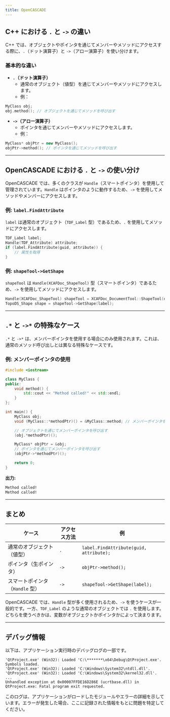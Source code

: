 ```yaml
---
title: OpenCASCADE
---
```


## **C++ における `.` と `->` の違い**

C++ では、オブジェクトやポインタを通じてメンバーやメソッドにアクセスする際に、`.`（ドット演算子）と `->`（アロー演算子）を使い分けます。

### **基本的な違い**

- **`.`（ドット演算子）**
  - 通常のオブジェクト（値型）を通じてメンバーやメソッドにアクセスします。
  - 例：

```cpp
MyClass obj;
obj.method(); // オブジェクトを通じてメソッドを呼び出す
```

- **`->`（アロー演算子）**
  - ポインタを通じてメンバーやメソッドにアクセスします。
  - 例：

```cpp
MyClass* objPtr = new MyClass();
objPtr->method(); // ポインタを通じてメソッドを呼び出す
```

---

## **OpenCASCADE における `.` と `->` の使い分け**

OpenCASCADE では、多くのクラスが `Handle`（スマートポインタ）を使用して管理されています。`Handle` はポインタのように動作するため、`->` を使用してメソッドやメンバーにアクセスします。

### **例: `label.FindAttribute`**

`label` は通常のオブジェクト（`TDF_Label` 型）であるため、`.` を使用してメソッドにアクセスします。

```cpp
TDF_Label label;
Handle(TDF_Attribute) attribute;
if (label.FindAttribute(guid, attribute)) {
    // 属性を取得
}
```

### **例: `shapeTool->GetShape`**

`shapeTool` は `Handle(XCAFDoc_ShapeTool)` 型（スマートポインタ）であるため、`->` を使用してメソッドにアクセスします。

```cpp
Handle(XCAFDoc_ShapeTool) shapeTool = XCAFDoc_DocumentTool::ShapeTool(doc->Main());
TopoDS_Shape shape = shapeTool->GetShape(label);
```

---

## **`.*` と `->*` の特殊なケース**

`.*` と `->*` は、メンバーポインタを使用する場合にのみ使用されます。これは、通常のメソッド呼び出しとは異なる特殊なケースです。

### **例: メンバーポインタの使用**

```cpp
#include <iostream>

class MyClass {
public:
    void method() {
        std::cout << "Method called!" << std::endl;
    }
};

int main() {
    MyClass obj;
    void (MyClass::*methodPtr)() = &MyClass::method; // メンバーポインタを取得

    // オブジェクトを通じてメンバーポインタを呼び出す
    (obj.*methodPtr)();

    MyClass* objPtr = &obj;
    // ポインタを通じてメンバーポインタを呼び出す
    (objPtr->*methodPtr)();

    return 0;
}
```

**出力:**

```bash
Method called!
Method called!
```

---

## **まとめ**

| **ケース**                      | **アクセス方法** | **例**                                  |
| ------------------------------- | ---------------- | --------------------------------------- |
| 通常のオブジェクト（値型）      | `.`              | `label.FindAttribute(guid, attribute);` |
| ポインタ（生ポインタ）          | `->`             | `objPtr->method();`                     |
| スマートポインタ（`Handle` 型） | `->`             | `shapeTool->GetShape(label);`           |

OpenCASCADE では、`Handle` 型が多く使用されるため、`->` を使うケースが一般的です。一方、`TDF_Label` のような通常のオブジェクトでは `.` を使用します。どちらを使うべきかは、変数がオブジェクトかポインタかによって決まります。

---

## **デバッグ情報**

以下は、アプリケーション実行時のデバッグログの一部です。

```log
'QtProject.exe' (Win32): Loaded 'C:\*******\x64\Debug\QtProject.exe'. Symbols loaded.
'QtProject.exe' (Win32): Loaded 'C:\Windows\System32\ntdll.dll'. 
'QtProject.exe' (Win32): Loaded 'C:\Windows\System32\kernel32.dll'. 
...
Unhandled exception at 0x00007FFDE16D286E (ucrtbase.dll) in QtProject.exe: Fatal program exit requested.
```

このログは、アプリケーションがロードしたモジュールやエラーの詳細を示しています。エラーが発生した場合、ここに記録された情報をもとに問題を特定してください。
